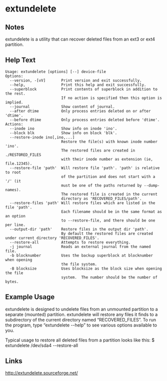 # extundelete

Notes
-------
extundelete is a utility that can recover deleted files from an ext3 or ext4 partition.

Help Text
-------
```
Usage: extundelete [options] [--] device-file
Options:
  --version, -[vV]       Print version and exit successfully.
  --help,                Print this help and exit successfully.
  --superblock           Print contents of superblock in addition to the rest.
                         If no action is specified then this option is implied.
  --journal              Show content of journal.
  --after dtime          Only process entries deleted on or after 'dtime'.
  --before dtime         Only process entries deleted before 'dtime'.
Actions:
  --inode ino            Show info on inode 'ino'.
  --block blk            Show info on block 'blk'.
  --restore-inode ino[,ino,...]
                         Restore the file(s) with known inode number 'ino'.
                         The restored files are created in ./RESTORED_FILES
                         with their inode number as extension (ie, file.12345).
  --restore-file 'path'  Will restore file 'path'. 'path' is relative to root
                         of the partition and does not start with a '/' (it
                         must be one of the paths returned by --dump-names).
                         The restored file is created in the current
                         directory as 'RECOVERED_FILES/path'.
  --restore-files 'path' Will restore files which are listed in the file 'path'.
                         Each filename should be in the same format as an option
                         to --restore-file, and there should be one per line.
  --output-dir 'path'    Restore files in the output dir 'path'.
                         By default the restored files are created under current directory 'RECOVERED_FILES'.
  --restore-all          Attempts to restore everything.
  -j journal             Reads an external journal from the named file.
  -b blocknumber         Uses the backup superblock at blocknumber when opening
                         the file system.
  -B blocksize           Uses blocksize as the block size when opening the file
                         system.  The number should be the number of bytes.

```

Example Usage
-------
extundelete is designed to undelete files from an unmounted partition to a separate (mounted) partition. extundelete will restore any files it finds to a subdirectory of the current directory named “RECOVERED_FILES”. To run the program, type “extundelete --help” to see various options available to you.

Typical usage to restore all deleted files from a partition looks like this:
$ extundelete /dev/sda4 --restore-all

Links
-------
http://extundelete.sourceforge.net/
